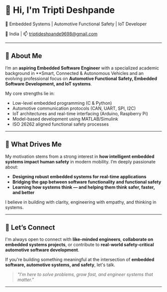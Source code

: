 # 👋 Hi, I'm Tripti Deshpande

🚗 Embedded Systems | Automotive Functional Safety | IoT Developer  

📍 India | 📫 triptideshpande9698@gmail.com 

---

## 🔧 About Me

I’m an **aspiring Embedded Software Engineer** with a specialized academic background in **Smart, Connected & Autonomous Vehicles and an evolving professional focus on **Automotive Functional Safety, Embedded Software Development, and IoT systems**.

My core strengths lie in:

- Low-level embedded programming (C & Python)
- Automotive communication protocols (CAN, UART, SPI, I2C)
- IoT architectures and real-time interfacing (Arduino, Raspberry Pi)
- Model-based development using MATLAB/Simulink
- ISO 26262 aligned functional safety processes

---

## 🎯 What Drives Me

My motivation stems from a strong interest in **how intelligent embedded systems impact human safety** in modern mobility. I’m deeply passionate about:

- **Designing robust embedded systems for real-time applications**
- **Bridging the gap between software functionality and functional safety**
- **Learning how systems think — and helping them think safer, faster, and better**

I believe in building with clarity, engineering with empathy, and thinking in systems.

---

## 🤝 Let’s Connect

I'm always open to connect with **like-minded engineers**, **collaborate on embedded systems projects**, or contribute to **real-world safety-critical automotive software development**.

If you're building something meaningful at the intersection of **embedded software, automotive systems, and safety**, let's talk.

> _"I’m here to solve problems, grow fast, and engineer systems that matter.”_

---

